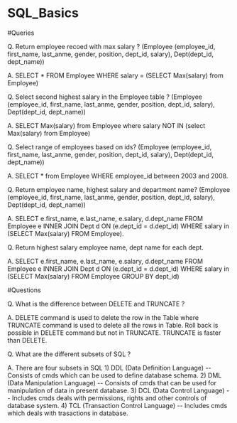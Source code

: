 # SQL_Basics

#Queries

Q. Return employee recoed with max salary ? (Employee (employee_id, first_name, last_anme, gender, position, dept_id, salary), Dept(dept_id, dept_name))

A. SELECT * FROM Employee WHERE salary  = (SELECT Max(salary) from Employee)


Q. Select second highest salary in the Employee table ? (Employee (employee_id, first_name, last_anme, gender, position, dept_id, salary), Dept(dept_id, dept_name))

A. SELECT Max(salary) from Employee where salary NOT IN (select Max(salary) from Employee)

Q. Select range of employees based on ids? (Employee (employee_id, first_name, last_anme, gender, position, dept_id, salary), Dept(dept_id, dept_name)) 

A. SELECT * from Employee WHERE employee_id between 2003 and 2008.

Q. Return employee name, highest salary and department name? (Employee (employee_id, first_name, last_anme, gender, position, dept_id, salary), Dept(dept_id, dept_name)) 

A. SELECT e.first_name, e.last_name, e.salary, d.dept_name FROM Employee e INNER JOIN Dept d ON (e.dept_id = d.dept_id) WHERE salary in (SELECT Max(salary) FROM Employee). 

Q. Return highest salary employee name, dept name for each dept.

A. SELECT e.first_name, e.last_name, e.salary, d.dept_name FROM Employee e INNER JOIN Dept d ON (e.dept_id = d.dept_id) WHERE salary in (SELECT Max(salary) FROM Employee GROUP BY dept_id)


#Questions

Q. What is the difference between DELETE and TRUNCATE ?

A. DELETE command is used to delete the row in the Table where TRUNCATE command is used to delete all the rows in Table.
   Roll back is possible in DELETE command but not in TRUNCATE. TRUNCATE is faster than DELETE.

Q. What are the different subsets of SQL ?

A.  There are four subsets in SQL 
    1) DDL (Data Definition Language) -- Consists of cmds which can be used to define database schema.
    2) DML (Data Manipulation Language) --  Consists of cmds that can be used for manipulation of data in present database.
    3) DCL (Data Control Language) -- Includes cmds deals with permissions, rights and other controls of database system.
    4) TCL (Transaction Control Language) -- Includes cmds which deals with trasactions in database.
    


